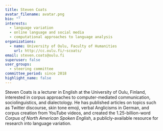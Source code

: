 ```yaml
---
title: Steven Coats
avatar_filename: avatar.png
bio: ""
interests:
  - language variation
  - online language and social media
  - computational approaches to language analysis
organizations:
  - name: University of Oulu, Faculty of Humanities
    url: http://cc.oulu.fi/~scoats/
email: steven.coats@oulu.fi
superuser: false
user_groups:
  - steering committee
committee_period: since 2018
highlight_name: false
---
```

Steven Coats is a lecturer in English at the University of Oulu, Finland, interested in corpus approaches to computer-mediated communication, sociolinguistics, and dialectology. He has published articles on topics such as Twitter discourse, skin tone emoji, verbal Anglicisms in German, and corpus creation from YouTube videos, and created the 1.25-billion-word *Corpus of North American Spoken English*, a publicly-available resource for research into language variation.
